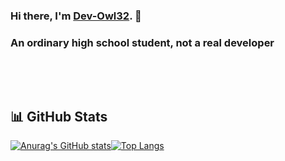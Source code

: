 ### Hi there, I'm [Dev-Owl32](https://github.com/Dev-Owl32). 👋
### An ordinary high school student, not a real developer

<p>&nbsp</p>
<p>&nbsp</p>

## 📊 GitHub Stats

[![Anurag's GitHub stats](https://github-readme-stats.vercel.app/api?username=Dev-Owl32&show_icons=true&theme=cobalt&icon_color=c36be3&hide_border=none&text_color=33c6d4)](#)[![Top Langs](https://github-readme-stats.vercel.app/api/top-langs/?username=Dev-Owl32&layout=compact&theme=cobalt&hide_border=none)](https://github.com/Dev-Owl32)

